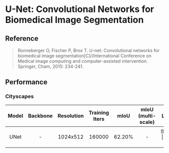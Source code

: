 # U-Net: Convolutional Networks for Biomedical Image Segmentation

## Reference
> Ronneberger O, Fischer P, Brox T. U-net: Convolutional networks for biomedical image segmentation[C]//International Conference on Medical image computing and computer-assisted intervention. Springer, Cham, 2015: 234-241.

## Performance

### Cityscapes

| Model | Backbone | Resolution | Training Iters | mIoU | mIoU (multi-scale) | Links |
|:-:|:-:|:-:|:-:|:-:|:-:|:-:|
|UNet|-|1024x512|160000|62.20%|-|[model](https://paddleseg.bj.bcebos.com/dygraph/unet_cityscapes_1024x512_160k/model.pdparams) \| [log](https://paddleseg.bj.bcebos.com/dygraph/unet_cityscapes_1024x512_160k/train.log) \| [vdl](https://paddlepaddle.org.cn/paddle/visualdl/service/app?id=cbf444781f46612a30dbab5efc4d6715)|
